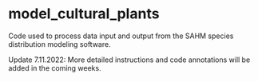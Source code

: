 # model_cultural_plants
Code used to process data input and output from the SAHM species distribution modeling software. 

Update 7.11.2022: More detailed instructions and code annotations will be added in the coming weeks. 
